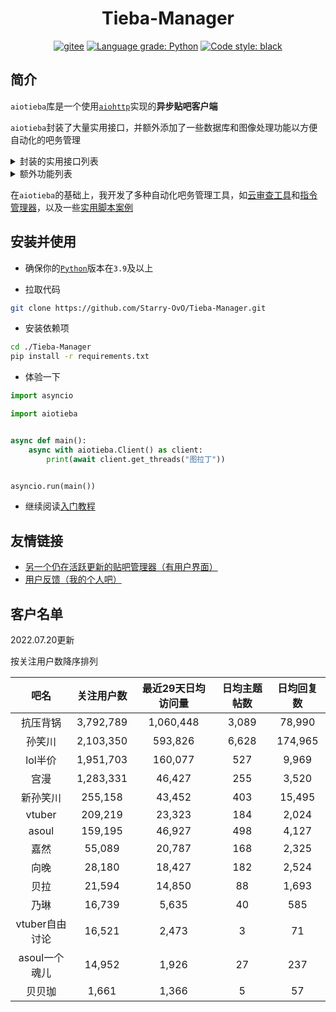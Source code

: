<div align="center">

# Tieba-Manager

[![gitee](https://img.shields.io/badge/mirror-gitee-red)](https://gitee.com/Starry-OvO/Tieba-Manager)
[![Language grade: Python](https://img.shields.io/lgtm/grade/python/g/Starry-OvO/Tieba-Manager?logo=lgtm)](https://lgtm.com/projects/g/Starry-OvO/Tieba-Manager/context:python)
[![Code style: black](https://img.shields.io/badge/code_style-black-000000)](https://github.com/psf/black)

</div>

## 简介

`aiotieba`库是一个使用[`aiohttp`](https://github.com/aio-libs/aiohttp)实现的**异步贴吧客户端**

`aiotieba`封装了大量实用接口，并额外添加了一些数据库和图像处理功能以方便自动化的吧务管理

<details>

<summary>封装的实用接口列表</summary>

+ 按**回复时间**/**发布时间**/**热门序**获取贴吧**主题帖**/**精华帖列表**。支持获取带**转发**/**投票**/**转发嵌套投票**/**各种卡片**的主题帖信息
+ 获取带**图片链接**/**小尾巴内容**/**点赞情况**/**用户信息**（**用户名**/**user_id**/**portrait**/**等级**/**性别**/**是否锁回复**）/每条回复的**前排楼中楼**（支持按或不按点赞数排序）的**回复列表**
+ 获取带所有前述用户信息的**楼中楼列表**
+ 根据**用户名**/**昵称**/**portrait**/**user_id**中的任一项反查其他用户信息，或通过用户主页的**tieba_uid**反查其他用户信息
+ 使用小吧主、语音小编的`BDUSS`**删帖**/**屏蔽**/**封禁**任意用户3天或10天
+ 使用已被大吧主分配解封/恢复/处理申诉权限的吧务`BDUSS`**解封**/**恢复**/**处理申诉**
+ 使用大吧主`BDUSS`**推荐帖子到首页**/**移动帖子到指定分区**/**加精**/**撤精**/**置顶**/**撤置顶**/**添加黑名单**/**查看黑名单**/**取消黑名单**
+ 获取用户**主页信息**/**关注贴吧列表**/**屏蔽贴吧列表**/**关注用户列表**/**粉丝列表**/**发帖历史**/**回复历史**
+ 获取贴吧**最新关注用户列表**/**等级排行榜**/**吧务列表**/**吧详情**
+ 使用`BDUSS`**关注贴吧**/**取关贴吧**/**关注用户**/**取关用户**/**移除粉丝**/**屏蔽贴吧**/**取消屏蔽贴吧**/**签到**/**水帖**/**发送私信**

</details>

<details>

<summary>额外功能列表</summary>

+ 数据库功能：**缓存贴吧常量**（如贴吧名到fid的映射关系）/**为用户添加标记**/**为帖子或回复添加标记**/**为图像hash添加标记**
+ 图像处理功能：**图像解码**/**二维码解析**/**图像hash计算**

</details>

在`aiotieba`的基础上，我开发了多种自动化吧务管理工具，如[云审查工具](docs/cloud_review_tutorial.md)和[指令管理器](../../wiki/%E6%8C%87%E4%BB%A4%E7%AE%A1%E7%90%86%E5%99%A8%E4%BD%BF%E7%94%A8%E8%AF%B4%E6%98%8E%E4%B9%A6)，以及一些[实用脚本案例](docs/many_utils.md)

## 安装并使用

+ 确保你的[`Python`](https://www.python.org/downloads/)版本在`3.9`及以上

+ 拉取代码

```bash
git clone https://github.com/Starry-OvO/Tieba-Manager.git
```

+ 安装依赖项

```bash
cd ./Tieba-Manager
pip install -r requirements.txt
```

+ 体验一下

```python
import asyncio

import aiotieba


async def main():
    async with aiotieba.Client() as client:
        print(await client.get_threads("图拉丁"))


asyncio.run(main())
```

+ 继续阅读[入门教程](docs/tutorial.md)

## 友情链接

+ [另一个仍在活跃更新的贴吧管理器（有用户界面）](https://github.com/dog194/TiebaManager)
+ [用户反馈（我的个人吧）](https://tieba.baidu.com/starry)

## 客户名单

2022.07.20更新

按关注用户数降序排列

|      吧名      | 关注用户数 | 最近29天日均访问量 | 日均主题帖数 | 日均回复数 |
| :------------: | :--------: | :----------------: | :----------: | :--------: |
|    抗压背锅    | 3,792,789  |     1,060,448      |    3,089     |   78,990   |
|     孙笑川     | 2,103,350  |      593,826       |    6,628     |  174,965   |
|    lol半价     | 1,951,703  |      160,077       |     527      |   9,969    |
|      宫漫      | 1,283,331  |       46,427       |     255      |   3,520    |
|    新孙笑川    |  255,158   |       43,452       |     403      |   15,495   |
|     vtuber     |  209,219   |       23,323       |     184      |   2,024    |
|     asoul      |  159,195   |       46,927       |     498      |   4,127    |
|      嘉然      |   55,089   |       20,787       |     168      |   2,325    |
|      向晚      |   28,180   |       18,427       |     182      |   2,524    |
|      贝拉      |   21,594   |       14,850       |      88      |   1,693    |
|      乃琳      |   16,739   |       5,635        |      40      |    585     |
| vtuber自由讨论 |   16,521   |       2,473        |      3       |     71     |
| asoul一个魂儿  |   14,952   |       1,926        |      27      |    237     |
|     贝贝珈     |   1,661    |       1,366        |      5       |     57     |
